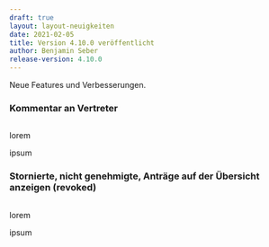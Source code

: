 ```yaml
---
draft: true
layout: layout-neuigkeiten
date: 2021-02-05
title: Version 4.10.0 veröffentlicht
author: Benjamin Seber
release-version: 4.10.0
---
```


Neue Features und Verbesserungen.

<!-- more -->

### Kommentar an Vertreter

<div class="flex space-x-8">
  <div>
    <img src="xxx.png" alt="">
  </div>
  <div class="max-w-lg">
    <p class="mb-4">
      lorem
    </p>
    <p>
      ipsum
    </p>
  </div>
</div>

### Stornierte, nicht genehmigte, Anträge auf der Übersicht anzeigen (revoked)

<div class="flex space-x-8">
  <div>
    <img src="xxx.png" alt="">
  </div>
  <div class="max-w-lg">
    <p class="mb-4">
      lorem
    </p>
    <p>
      ipsum
    </p>
  </div>
</div>
